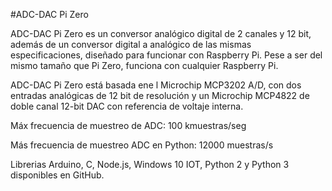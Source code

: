 <!--
---
name: ADC-DAC Pi Zero
class: board
type: adc
formfactor: pHAT
manufacturer: AB Electronics
description: 2 channel Analogue to Digital Converter and 2 channel Digital to Analogue Converter
url: https://www.abelectronics.co.uk/p/74/ADC-DAC-Pi-Zero-Raspberry-Pi-ADC-and-DAC-expansion-board
github: https://github.com/abelectronicsuk
schematic: https://www.abelectronics.co.uk/docs/stock/raspberrypi/adcdacpizero/adcdacpizero-schematic.pdf
buy: https://www.abelectronics.co.uk/p/74/ADC-DAC-Pi-Zero-Raspberry-Pi-ADC-and-DAC-expansion-board
image: 'ab-adcdac-pi-zero.png'
pincount: 40
eeprom: no
power:
  '1':
ground:
  '6':
  '9':
  '14':
  '20':
  '25':
  '30':
  '34':
  '39':
pin:
  '19':
    mode: spi
  '21':
    mode: spi
  '23':
    mode: spi
  '24':
    mode: spi
  '26':
    mode: spi
install:
  'devices':
    - 'spi'
-->
#ADC-DAC Pi Zero

ADC-DAC Pi Zero es un conversor analógico digital de 2 canales y 12 bit, además de un conversor digital a analógico de las mismas especificaciones, diseñado para funcionar con Raspberry Pi. Pese a ser del mismo tamaño que Pi Zero, funciona con cualquier Raspberry Pi.

ADC-DAC Pi Zero está basada ene l Microchip MCP3202 A/D, con dos entradas analógicas de 12 bit de resolución y un Microchip MCP4822 de doble canal 12-bit DAC con referencia de voltaje interna.

Máx frecuencia de muestreo de ADC: 100 kmuestras/seg

Más frecuencia de muestreo ADC en Python: 12000 muestras/s

Librerias Arduino, C, Node.js, Windows 10 IOT, Python 2 y Python 3 disponibles en GitHub.

